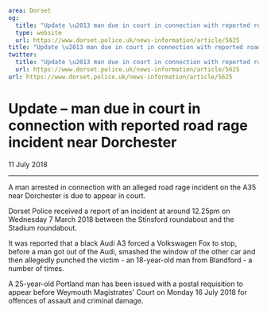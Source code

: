 ```yaml
area: Dorset
og:
  title: "Update \u2013 man due in court in connection with reported road rage incident near Dorchester"
  type: website
  url: https://www.dorset.police.uk/news-information/article/5625
title: "Update \u2013 man due in court in connection with reported road rage incident near Dorchester |"
twitter:
  title: "Update \u2013 man due in court in connection with reported road rage incident near Dorchester"
  url: https://www.dorset.police.uk/news-information/article/5625
url: https://www.dorset.police.uk/news-information/article/5625
```

# Update – man due in court in connection with reported road rage incident near Dorchester

11 July 2018

* * *

A man arrested in connection with an alleged road rage incident on the A35 near Dorchester is due to appear in court.

Dorset Police received a report of an incident at around 12.25pm on Wednesday 7 March 2018 between the Stinsford roundabout and the Stadium roundabout.

It was reported that a black Audi A3 forced a Volkswagen Fox to stop, before a man got out of the Audi, smashed the window of the other car and then allegedly punched the victim - an 18-year-old man from Blandford - a number of times.

A 25-year-old Portland man has been issued with a postal requisition to appear before Weymouth Magistrates' Court on Monday 16 July 2018 for offences of assault and criminal damage.
